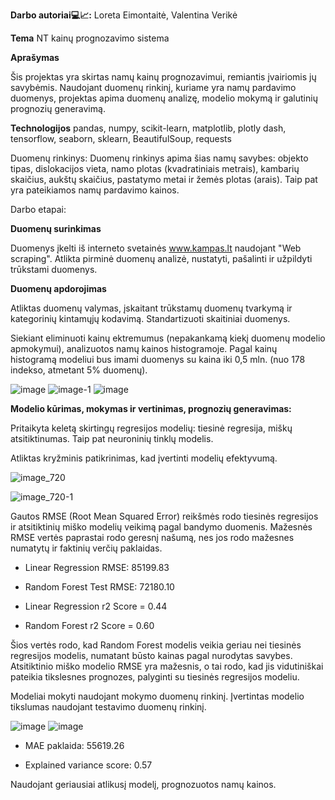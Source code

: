 **Darbo autoriai💻📈:** Loreta Eimontaitė, Valentina Verikė


****Tema****
 NT kainų prognozavimo sistema

****Aprašymas****

Šis projektas yra skirtas namų kainų prognozavimui, remiantis įvairiomis jų savybėmis.
Naudojant duomenų rinkinį, kuriame yra namų pardavimo duomenys, projektas apima duomenų analizę, modelio mokymą ir galutinių prognozių generavimą.

**Technologijos**
pandas, numpy, scikit-learn, matplotlib, plotly dash, tensorflow, seaborn, sklearn, BeautifulSoup, requests 

Duomenų rinkinys: Duomenų rinkinys apima šias namų savybes: objekto tipas, dislokacijos vieta, namo plotas (kvadratiniais metrais), kambarių skaičius, aukštų skaičius, pastatymo metai ir žemės plotas (arais).
Taip pat yra pateikiamos namų pardavimo kainos.

Darbo etapai:

****Duomenų surinkimas****

Duomenys įkelti iš interneto svetainės www.kampas.lt naudojant "Web scraping".
Atlikta pirminė duomenų analizė, nustatyti, pašalinti ir užpildyti trūkstami duomenys.

****Duomenų apdorojimas****

Atliktas duomenų valymas, įskaitant trūkstamų duomenų tvarkymą ir kategorinių 
kintamųjų kodavimą.
Standartizuoti skaitiniai duomenys.

Siekiant eliminuoti kainų ektremumus (nepakankamą kiekį duomenų modelio apmokymui), analizuotos namų kainos histogramoje. 
Pagal kainų histogramą modeliui bus imami duomenys su kaina iki 0,5 mln. (nuo 178 indekso, atmetant 5% duomenų).

![image](https://github.com/ValentinaVerik/NT-kain-prognozavimo-sistema/assets/157985262/791fe7c0-6841-4598-b042-ffbda61528bc)
![image-1](https://github.com/ValentinaVerik/NT-kain-prognozavimo-sistema/assets/157985262/c6d0f65f-9e4c-4350-9717-62fbe4bfc3bc)
![image](https://github.com/ValentinaVerik/NT-kain-prognozavimo-sistema/assets/157985262/78b08792-23a2-49c3-8612-b039f9445e80)

****Modelio kūrimas, mokymas ir vertinimas, prognozių generavimas:****

Pritaikyta keletą skirtingų regresijos modelių: tiesinė regresija, miškų atsitiktinumas. Taip pat neuroninių tinklų modelis.

Atliktas kryžminis patikrinimas, kad įvertinti modelių efektyvumą.


![image_720](https://github.com/ValentinaVerik/NT-kain-prognozavimo-sistema/assets/157985262/14ff7e87-c2b6-4d91-b822-57c92b912278)


![image_720-1](https://github.com/ValentinaVerik/NT-kain-prognozavimo-sistema/assets/157985262/9629d8cb-cf6f-48b5-95ee-33d7bc1a8e9d)


Gautos RMSE (Root Mean Squared Error) reikšmės rodo tiesinės regresijos ir atsitiktinių miško modelių veikimą pagal bandymo duomenis. 
Mažesnės RMSE vertės paprastai rodo geresnį našumą, nes jos rodo mažesnes numatytų ir faktinių verčių paklaidas.

  - Linear Regression RMSE: 85199.83

  - Random Forest Test RMSE: 72180.10

  - Linear Regression r2 Score = 0.44

  - Random Forest r2 Score = 0.60
 
Šios vertės rodo, kad Random Forest modelis veikia geriau nei tiesinės regresijos modelis, numatant būsto kainas pagal nurodytas savybes. Atsitiktinio miško modelio RMSE yra mažesnis, o tai rodo, kad jis vidutiniškai pateikia tikslesnes prognozes, palyginti su tiesinės regresijos modeliu.


Modeliai mokyti naudojant mokymo duomenų rinkinį.
Įvertintas modelio tikslumas naudojant testavimo duomenų rinkinį.

![image](https://github.com/ValentinaVerik/NT-kain-prognozavimo-sistema/assets/163419704/39a6d5d0-2568-4b36-a951-b917140b0f16)
![image](https://github.com/ValentinaVerik/NT-kain-prognozavimo-sistema/assets/163419704/a41b9caa-46d5-4076-b4c1-d239c9d2cc3d)



 - MAE paklaida: 55619.26

 - Explained variance score:  0.57

Naudojant geriausiai atlikusį modelį, prognozuotos namų kainos.

    



